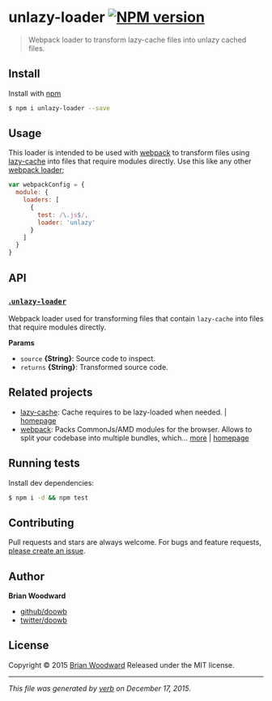 # unlazy-loader [![NPM version](https://img.shields.io/npm/v/unlazy-loader.svg)](https://www.npmjs.com/package/unlazy-loader)

> Webpack loader to transform lazy-cache files into unlazy cached files.

## Install
Install with [npm](https://www.npmjs.com/)

```sh
$ npm i unlazy-loader --save
```

## Usage

This loader is intended to be used with [webpack][webpack] to transform files using [lazy-cache][lazy-cache] into files that require modules directly.
Use this like any other [webpack loader](http://webpack.github.io/docs/using-loaders.html);

```js
var webpackConfig = {
  module: {
    loaders: [
      {
        test: /\.js$/,
        loader: 'unlazy'
      }
    ]
  }
}
```

## API

### [.`unlazy-loader`](index.js#L22)

Webpack loader used for transforming files that contain `lazy-cache` into files
that require modules directly.

**Params**

* `source` **{String}**: Source code to inspect.    
* `returns` **{String}**: Transformed source code.  




## Related projects
* [lazy-cache](https://www.npmjs.com/package/lazy-cache): Cache requires to be lazy-loaded when needed. | [homepage](https://github.com/jonschlinkert/lazy-cache)
* [webpack](https://www.npmjs.com/package/webpack): Packs CommonJs/AMD modules for the browser. Allows to split your codebase into multiple bundles, which… [more](https://www.npmjs.com/package/webpack) | [homepage](https://github.com/webpack/webpack)

## Running tests
Install dev dependencies:

```sh
$ npm i -d && npm test
```

## Contributing
Pull requests and stars are always welcome. For bugs and feature requests, [please create an issue](https://github.com/doowb/unlazy-loader/issues/new).

## Author
**Brian Woodward**

+ [github/doowb](https://github.com/doowb)
+ [twitter/doowb](http://twitter.com/doowb)

## License
Copyright © 2015 [Brian Woodward](https://github.com/doowb)
Released under the MIT license.

***

_This file was generated by [verb](https://github.com/verbose/verb) on December 17, 2015._

[webpack]: https://github.com/webpack/webpack
[lazy-cache]: https://github.com/jonschlinkert/lazy-cache

